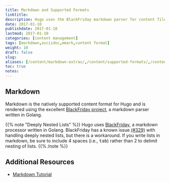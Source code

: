 ```yaml
---
title: Markdown and Supported Formats
linktitle:
description: Hugo uses the BlackFriday markdown parser for content files but also provides support for additional syntaxes (eg, Asciidoc) via external helpers.
date: 2017-01-10
publishdate: 2017-01-10
lastmod: 2017-01-10
categories: [content management]
tags: [markdown,asciidoc,mmark,content format]
weight: 10
draft: false
slug:
aliases: [/content/markdown-extras/,/content/supported-formats/,/content/markdown/]
toc: true
notes:
---
```


## Markdown

Markdown is the natively supported content format for Hugo and is rendered using the excellent [BlackFriday project][], a markdown parser written in Golang.

{{% note "Deeply Nested Lists" %}}
Hugo uses [BlackFriday](https://github.com/russross/blackfriday), a markdown processor written in Golang. BlackFriday has a known issue [(#329)](https://github.com/russross/blackfriday/issues/329) with handling deeply nested lists, but there is a workaround. If you write lists in markdown, be sure to include 4 spaces (i.e., <kbd>tab</kbd>) rather than 2 to delimit nesting of lists.
{{% /note %}}

## Additional Resources

<!-- Mention shortcodes as markdown extension -->

* [Markdown Tutorial][]

[BlackFriday project]: https://github.com/russross/blackfriday
[Markdown Tutorial]: http://www.markdowntutorial.com/